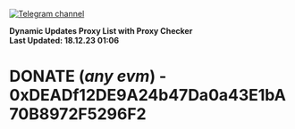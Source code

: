 [![Telegram channel](https://img.shields.io/endpoint?url=https://runkit.io/damiankrawczyk/telegram-badge/branches/master?url=https://t.me/n4z4v0d)](https://t.me/n4z4v0d) 

**Dynamic Updates Proxy List with Proxy Checker**  
**Last Updated: 18.12.23 01:06**

# DONATE (_any evm_) - 0xDEADf12DE9A24b47Da0a43E1bA70B8972F5296F2
